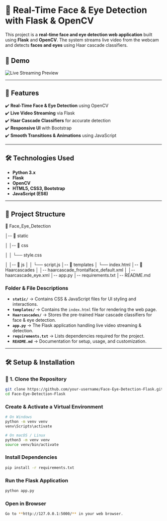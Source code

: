 # 🔴 Real-Time Face & Eye Detection with Flask & OpenCV

This project is a **real-time face and eye detection web application** built using **Flask** and **OpenCV**. The system streams live video from the webcam and detects **faces and eyes** using Haar cascade classifiers.

## 📸 Demo
![Live Streaming Preview](https://via.placeholder.com/800x400?text=Live+Face+Detection)  

---

## 🚀 Features
✔️ **Real-Time Face & Eye Detection** using OpenCV  
✔️ **Live Video Streaming** via Flask  
✔️ **Haar Cascade Classifiers** for accurate detection  
✔️ **Responsive UI** with Bootstrap  
✔️ **Smooth Transitions & Animations** using JavaScript  

---

## 🛠️ Technologies Used
- **Python 3.x**
- **Flask**
- **OpenCV**
- **HTML5, CSS3, Bootstrap**
- **JavaScript (ES6)**
  
---

## 📂 Project Structure

📂 Face_Eye_Detection

│-- 📂 static

│   │-- 📂 css

│   │   └── style.css

│   │-- 📂 js
│   │   └── script.js
│-- 📂 templates
│   └── index.html
│-- 📂 Haarcascades
│   │-- haarcascade_frontalface_default.xml
│   │-- haarcascade_eye.xml
│-- app.py
│-- requirements.txt
│-- README.md


### **Folder & File Descriptions**
- **`static/`** → Contains CSS & JavaScript files for UI styling and interactions.  
- **`templates/`** → Contains the `index.html` file for rendering the web page.  
- **`Haarcascades/`** → Stores the pre-trained Haar cascade classifiers for face & eye detection.  
- **`app.py`** → The Flask application handling live video streaming & detection.  
- **`requirements.txt`** → Lists dependencies required for the project.  
- **`README.md`** → Documentation for setup, usage, and customization.  

---

## 🛠️ Setup & Installation  

### 🔹 **1. Clone the Repository**  
```bash
git clone https://github.com/your-username/Face-Eye-Detection-Flask.git
cd Face-Eye-Detection-Flask
```

### **Create & Activate a Virtual Environment**
```bash
# On Windows
python -m venv venv
venv\Scripts\activate

# On macOS / Linux
python3 -m venv venv
source venv/bin/activate
```
### **Install Dependencies**
```bash
pip install -r requirements.txt
```
### **Run the Flask Application**
```bash
python app.py
```
### **Open in Browser**
```bash
Go to **http://127.0.0.1:5000/** in your web browser.
```
